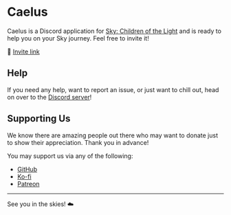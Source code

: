 # Caelus


Caelus is a Discord application for [Sky: Children of the Light] and is ready to help you on your Sky journey. Feel free to invite it!

🔗 [Invite link]

## Help

If you need any help, want to report an issue, or just want to chill out, head on over to the [Discord server]!

## Supporting Us

We know there are amazing people out there who may want to donate just to show their appreciation. Thank you in advance!

You may support us via any of the following:

- [GitHub]
- [Ko-fi]
- [Patreon]

<hr>

See you in the skies! ☁️

[sky: children of the light]: https://thatskygame.com
[Invite link]: https://discord.com/oauth2/authorize?client_id=982740693070012506
[Discord server]: https://thatskyapplication.com/support
[github]: https://github.com/sponsors/thatskyapplication
[ko-fi]: https://ko-fi.com/Jiralite
[patreon]: https://patreon.com/Jiralite
